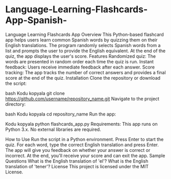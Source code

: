 # Language-Learning-Flashcards-App-Spanish-
Language Learning Flashcards App Overview This Python-based flashcard app helps users learn common Spanish words by quizzing them on their English translations. The program randomly selects Spanish words from a list and prompts the user to provide the English equivalent. At the end of the quiz, the app displays the user's score.
Features
Randomized quiz: The words are presented in random order each time the quiz is run.
Instant feedback: Users receive immediate feedback after each answer.
Score tracking: The app tracks the number of correct answers and provides a final score at the end of the quiz.
Installation
Clone the repository or download the script:

bash
Kodu kopyala
git clone https://github.com/username/repository_name.git
Navigate to the project directory:

bash
Kodu kopyala
cd repository_name
Run the app:

Kodu kopyala
python flashcards_app.py
Requirements: This app runs on Python 3.x. No external libraries are required.

How to Use
Run the script in a Python environment.
Press Enter to start the quiz.
For each word, type the correct English translation and press Enter.
The app will give you feedback on whether your answer is correct or incorrect.
At the end, you'll receive your score and can exit the app.
Sample Questions
What is the English translation of 'el'?
What is the English translation of 'tener'?
License
This project is licensed under the MIT License.
